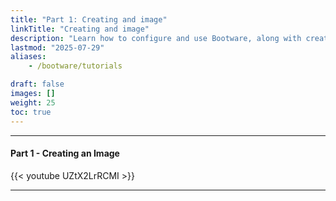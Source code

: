 ```yaml
---
title: "Part 1: Creating and image"
linkTitle: "Creating and image" 
description: "Learn how to configure and use Bootware, along with creating an image"
lastmod: "2025-07-29"
aliases:
    - /bootware/tutorials

draft: false
images: []
weight: 25
toc: true
---
```


-----
#### Part 1 - Creating an Image

{{< youtube UZtX2LrRCMI >}}
<br>

-----



